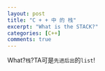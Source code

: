 ```yaml
---
layout: post
title: "C + + 中 的 栈"
excerpt: "What is the STACK?"
categories: [C++]
comments: true
---
```


What?`栈`?TA可是`先进后出`的`list`!

